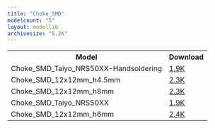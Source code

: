 ```yaml
---
title: "Choke_SMD"
modelcount: "5"
layout: modellib
archivesize: "5.2K"
---
```


<table><tr>
<th>Model</th>
<th>Download</th>
</tr>
<tr><td>Choke_SMD_Taiyo_NRS50XX-Handsoldering</td><td><a href="/download/packages3d/Choke_SMD.3dshapes/Choke_SMD_Taiyo_NRS50XX-Handsoldering.7z">1.9K</a></td></tr>

<tr><td>Choke_SMD_12x12mm_h4.5mm</td><td><a href="/download/packages3d/Choke_SMD.3dshapes/Choke_SMD_12x12mm_h4.5mm.7z">2.3K</a></td></tr>

<tr><td>Choke_SMD_12x12mm_h8mm</td><td><a href="/download/packages3d/Choke_SMD.3dshapes/Choke_SMD_12x12mm_h8mm.7z">2.3K</a></td></tr>

<tr><td>Choke_SMD_Taiyo_NRS50XX</td><td><a href="/download/packages3d/Choke_SMD.3dshapes/Choke_SMD_Taiyo_NRS50XX.7z">1.9K</a></td></tr>

<tr><td>Choke_SMD_12x12mm_h6mm</td><td><a href="/download/packages3d/Choke_SMD.3dshapes/Choke_SMD_12x12mm_h6mm.7z">2.4K</a></td></tr>

